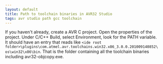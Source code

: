 ```yaml
---
layout: default
title: Path to toolchain binaries in AVR32 Studio
tags: avr studio path gcc toolchain
---
```


If you haven't already, create a AVR C project. Open the properties of the project. Under C/C++ Build, select Environment, look for the PATH variable. It should have an entry that reads like `<ide root folder>\plugins\com.atmel.avr.toolchains.win32.x86_3.0.0.201009140852\os\win32\x86\bin`. That is the folder containing all the toolchain binaries including avr32-objcopy.exe.
